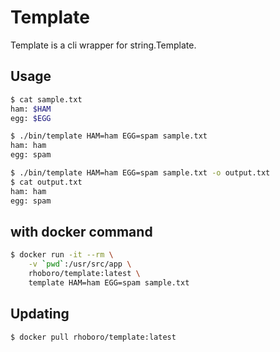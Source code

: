 # Template

Template is a cli wrapper for string.Template.

## Usage

```sh
$ cat sample.txt
ham: $HAM
egg: $EGG

$ ./bin/template HAM=ham EGG=spam sample.txt
ham: ham
egg: spam

$ ./bin/template HAM=ham EGG=spam sample.txt -o output.txt
$ cat output.txt
ham: ham
egg: spam

```

## with docker command

```sh
$ docker run -it --rm \
    -v `pwd`:/usr/src/app \
    rhoboro/template:latest \
    template HAM=ham EGG=spam sample.txt
```

## Updating

```sh
$ docker pull rhoboro/template:latest
```

